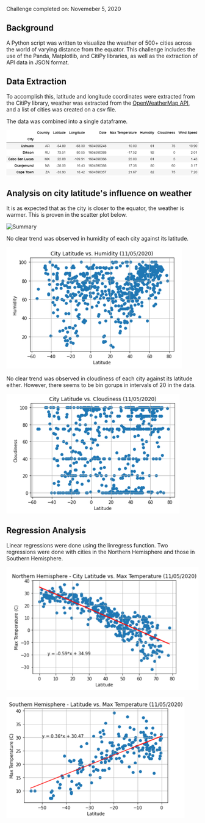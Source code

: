 Challenge completed on: Novemeber 5, 2020

## Background

A Python script was written to visualize the weather of 500+ cities across the world of varying distance from the equator. This challenge includes the use of the Panda, Matplotlib, and CitiPy libraries, as well as the extraction of API data in JSON format. 

## Data Extraction

To accomplish this, latitude and longitude coordinates were extracted from the CitiPy library, weather was extracted from the [OpenWeatherMap API](https://openweathermap.org/api), and a list of cities was created on a csv file. 

The data was combined into a single dataframe. 

![Dataframe](Images/data.png)

## Analysis on city latitude's influence on weather

It is as expected that as the city is closer to the equator, the weather is warmer. This is proven in the scatter plot below. 

![Summary](Images/summary.png)

No clear trend was observed in humidity of each city against its latitude. 

![Summary](Images/summary2.png)

No clear trend was observed in cloudiness of each city against its latitude either. However, there seems to be bin gorups in intervals of 20 in the data.  

![Summary](Images/summary3.png)

## Regression Analysis 

Linear regressions were done using the linregress function. Two regressions were done with cities in the Northern Hemisphere and those in Southern Hemisphere. 

![Summary](Images/summary4.png)

![Summary](Images/summary5.png)